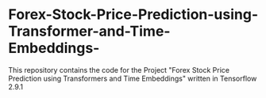 # Forex-Stock-Price-Prediction-using-Transformer-and-Time-Embeddings-
This repository contains the code for the Project "Forex Stock Price Prediction using Transformers and Time Embeddings" written in Tensorflow 2.9.1
